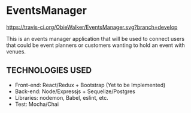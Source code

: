 # EventsManager
https://travis-ci.org/ObieWalker/EventsManager.svg?branch=develop

This is an events manager application that will be used to connect users that could be event planners or customers wanting to hold an event with venues.

## TECHNOLOGIES USED

  * Front-end: React/Redux + Bootstrap (Yet to be Implemented)
  * Back-end: Node/Expressjs + Sequelize/Postgres
  * Libraries: nodemon, Babel, eslint, etc.
  * Test: Mocha/Chai
